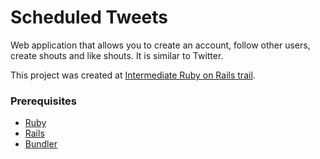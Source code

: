 # Scheduled Tweets

Web application that allows you to create an account, follow other users, create shouts and like shouts. It is similar to Twitter.

This project was created at [Intermediate Ruby on Rails trail](https://thoughtbot.com/upcase/intermediate-ruby-on-rails-five).


### Prerequisites

- [Ruby](https://www.ruby-lang.org/en/downloads/)
- [Rails](https://rubyonrails.org/)
- [Bundler](https://bundler.io/)